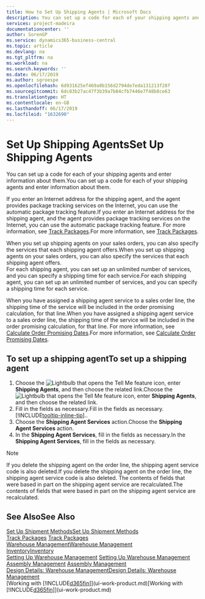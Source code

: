 ```yaml
---
title: How to Set Up Shipping Agents | Microsoft Docs
description: You can set up a code for each of your shipping agents and enter information about them.
services: project-madeira
documentationcenter: ''
author: SorenGP
ms.service: dynamics365-business-central
ms.topic: article
ms.devlang: na
ms.tgt_pltfrm: na
ms.workload: na
ms.search.keywords: ''
ms.date: 06/17/2019
ms.author: sgroespe
ms.openlocfilehash: 6d931625ef469a0b156d2794de7eda131213f28f
ms.sourcegitcommit: 6dc83b27ac47f3b39a7b84cfb7446e7f48b8ce63
ms.translationtype: HT
ms.contentlocale: en-GB
ms.lasthandoff: 06/17/2019
ms.locfileid: "1632690"
---
```

# <a name="set-up-shipping-agents"></a><span data-ttu-id="73923-103">Set Up Shipping Agents</span><span class="sxs-lookup"><span data-stu-id="73923-103">Set Up Shipping Agents</span></span>
<span data-ttu-id="73923-104">You can set up a code for each of your shipping agents and enter information about them.</span><span class="sxs-lookup"><span data-stu-id="73923-104">You can set up a code for each of your shipping agents and enter information about them.</span></span>  

<span data-ttu-id="73923-105">If you enter an Internet address for the shipping agent, and the agent provides package tracking services on the Internet, you can use the automatic package tracking feature.</span><span class="sxs-lookup"><span data-stu-id="73923-105">If you enter an Internet address for the shipping agent, and the agent provides package tracking services on the Internet, you can use the automatic package tracking feature.</span></span> <span data-ttu-id="73923-106">For more information, see [Track Packages](sales-how-track-packages.md).</span><span class="sxs-lookup"><span data-stu-id="73923-106">For more information, see [Track Packages](sales-how-track-packages.md).</span></span>

<span data-ttu-id="73923-107">When you set up shipping agents on your sales orders, you can also specify the services that each shipping agent offers.</span><span class="sxs-lookup"><span data-stu-id="73923-107">When you set up shipping agents on your sales orders, you can also specify the services that each shipping agent offers.</span></span>  
<span data-ttu-id="73923-108">For each shipping agent, you can set up an unlimited number of services, and you can specify a shipping time for each service.</span><span class="sxs-lookup"><span data-stu-id="73923-108">For each shipping agent, you can set up an unlimited number of services, and you can specify a shipping time for each service.</span></span>  

<span data-ttu-id="73923-109">When you have assigned a shipping agent service to a sales order line, the shipping time of the service will be included in the order promising calculation, for that line.</span><span class="sxs-lookup"><span data-stu-id="73923-109">When you have assigned a shipping agent service to a sales order line, the shipping time of the service will be included in the order promising calculation, for that line.</span></span> <span data-ttu-id="73923-110">For more information, see [Calculate Order Promising Dates](sales-how-to-calculate-order-promising-dates.md).</span><span class="sxs-lookup"><span data-stu-id="73923-110">For more information, see [Calculate Order Promising Dates](sales-how-to-calculate-order-promising-dates.md).</span></span>

## <a name="to-set-up-a-shipping-agent"></a><span data-ttu-id="73923-111">To set up a shipping agent</span><span class="sxs-lookup"><span data-stu-id="73923-111">To set up a shipping agent</span></span>  
1.  <span data-ttu-id="73923-112">Choose the ![Lightbulb that opens the Tell Me feature](media/ui-search/search_small.png "Tell me what you want to do") icon, enter **Shipping Agents**, and then choose the related link.</span><span class="sxs-lookup"><span data-stu-id="73923-112">Choose the ![Lightbulb that opens the Tell Me feature](media/ui-search/search_small.png "Tell me what you want to do") icon, enter **Shipping Agents**, and then choose the related link.</span></span>  
2.  <span data-ttu-id="73923-113">Fill in the fields as necessary.</span><span class="sxs-lookup"><span data-stu-id="73923-113">Fill in the fields as necessary.</span></span> [!INCLUDE[tooltip-inline-tip](includes/tooltip-inline-tip_md.md)]<span data-ttu-id="73923-114">.</span><span class="sxs-lookup"><span data-stu-id="73923-114">.</span></span>  
3.  <span data-ttu-id="73923-115">Choose the **Shipping Agent Services** action.</span><span class="sxs-lookup"><span data-stu-id="73923-115">Choose the **Shipping Agent Services** action.</span></span>
4. <span data-ttu-id="73923-116">In the **Shipping Agent Services**, fill in the fields as necessary.</span><span class="sxs-lookup"><span data-stu-id="73923-116">In the **Shipping Agent Services**, fill in the fields as necessary.</span></span>

> [!NOTE]  
>  <span data-ttu-id="73923-117">If you delete the shipping agent on the order line, the shipping agent service code is also deleted.</span><span class="sxs-lookup"><span data-stu-id="73923-117">If you delete the shipping agent on the order line, the shipping agent service code is also deleted.</span></span> <span data-ttu-id="73923-118">The contents of fields that were based in part on the shipping agent service are recalculated.</span><span class="sxs-lookup"><span data-stu-id="73923-118">The contents of fields that were based in part on the shipping agent service are recalculated.</span></span>  

## <a name="see-also"></a><span data-ttu-id="73923-119">See Also</span><span class="sxs-lookup"><span data-stu-id="73923-119">See Also</span></span>
[<span data-ttu-id="73923-120">Set Up Shipment Methods</span><span class="sxs-lookup"><span data-stu-id="73923-120">Set Up Shipment Methods</span></span>](sales-how-set-up-shipment-methods.md)  
<span data-ttu-id="73923-121">[Track Packages](sales-how-track-packages.md)  </span><span class="sxs-lookup"><span data-stu-id="73923-121">[Track Packages](sales-how-track-packages.md)  </span></span>  
[<span data-ttu-id="73923-122">Warehouse Management</span><span class="sxs-lookup"><span data-stu-id="73923-122">Warehouse Management</span></span>](warehouse-manage-warehouse.md)  
[<span data-ttu-id="73923-123">Inventory</span><span class="sxs-lookup"><span data-stu-id="73923-123">Inventory</span></span>](inventory-manage-inventory.md)  
<span data-ttu-id="73923-124">[Setting Up Warehouse Management](warehouse-setup-warehouse.md)   </span><span class="sxs-lookup"><span data-stu-id="73923-124">[Setting Up Warehouse Management](warehouse-setup-warehouse.md)   </span></span>  
<span data-ttu-id="73923-125">[Assembly Management](assembly-assemble-items.md)  </span><span class="sxs-lookup"><span data-stu-id="73923-125">[Assembly Management](assembly-assemble-items.md)  </span></span>  
[<span data-ttu-id="73923-126">Design Details: Warehouse Management</span><span class="sxs-lookup"><span data-stu-id="73923-126">Design Details: Warehouse Management</span></span>](design-details-warehouse-management.md)  
<span data-ttu-id="73923-127">[Working with [!INCLUDE[d365fin](includes/d365fin_md.md)]](ui-work-product.md)</span><span class="sxs-lookup"><span data-stu-id="73923-127">[Working with [!INCLUDE[d365fin](includes/d365fin_md.md)]](ui-work-product.md)</span></span>  
